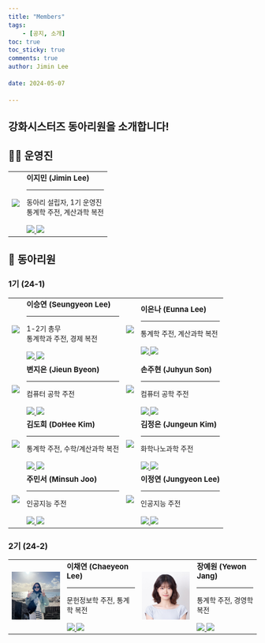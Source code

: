```yaml
---
title: "Members"
tags: 
    - [공지, 소개]
toc: true
toc_sticky: true
comments: true
author: Jimin Lee

date: 2024-05-07

---
```

## 강화시스터즈 동아리원을 소개합니다! 

## 👩‍💻 운영진 
<table border="0">
 <tr>
    <td> 
    <img src="https://github.com/KanghwaSisters/kanghwasisters.github.io/assets/126959470/9b15a11a-6e72-48dc-a74b-c58ddddd9bfe" width=150/>
    </td>

<td>
<b style="font-size:15px">이지민 (Jimin Lee)</b> <hr> 
동아리 설립자, 1기 운영진 <br> 
    통계학 주전, 계산과학 복전 <br> <br> 
        <a href="https://github.com/Tonnonssi">
        <img src="https://img.shields.io/badge/github-181717?style=flat-square&logo=github&logoColor=white"/>
        </a> 
        <a href="mailto:tonnonssi@gmail.com">
        <img src="https://img.shields.io/badge/gmail-EA4335?style=flat-square&logo=gmail&logoColor=white"/>
        </a>
</td>
</tr>
</table>

## 📕 동아리원
### 1기 (24-1)
<table border="0">
 <tr>
    <td> 
    <img src="https://github.com/KanghwaSisters/kanghwasisters.github.io/assets/126959470/d6b1a41a-1b17-420a-b873-7e734c5664a1" width=150/>
    </td>

<td>
<b style="font-size:15px">이승연 (Seungyeon Lee)</b> <hr> 
1-2기 총무 <br> 
통계학과 주전, 경제 복전 <br> <br> 
        <a href="https://github.com/sabina381">
        <img src="https://img.shields.io/badge/github-181717?style=flat-square&logo=github&logoColor=white"/>
        </a> 
        <a href="mailto:sabina2378@ewhain.net">
        <img src="https://img.shields.io/badge/gmail-EA4335?style=flat-square&logo=gmail&logoColor=white"/>
        </a>
</td>

<td> 
    <img src="https://github.com/KanghwaSisters/kanghwasisters.github.io/assets/126959470/ae8b36be-3208-421b-868e-80f07f64330c" width=150/>
    </td>

<td>
<b style="font-size:15px">이은나 (Eunna Lee)</b> <hr> 
통계학 주전, 계산과학 복전 <br> <br> 
        <a href="https://github.com/Eunnaeooi">
        <img src="https://img.shields.io/badge/github-181717?style=flat-square&logo=github&logoColor=white"/>
        </a> 
        <a href="mailto:len_318@ewha.ac.kr">
        <img src="https://img.shields.io/badge/gmail-EA4335?style=flat-square&logo=gmail&logoColor=white"/>
        </a>
</td>
</tr>

<tr>
    <td> 
    <img src="https://github.com/KanghwaSisters/kanghwasisters.github.io/assets/126959470/42f424ad-55d9-4667-87ef-db98277ebf45" width=150/>
    </td>

<td>
<b style="font-size:15px">변지은 (Jieun Byeon)</b> <hr> 
컴퓨터 공학 주전 <br> <br> 
        <a href="https://github.com/mons-trev">
        <img src="https://img.shields.io/badge/github-181717?style=flat-square&logo=github&logoColor=white"/>
        </a> 
        <a href="mailto:bje5774@gmail.com">
        <img src="https://img.shields.io/badge/gmail-EA4335?style=flat-square&logo=gmail&logoColor=white"/>
        </a>
</td>

<td> 
    <img src="https://github.com/KanghwaSisters/kanghwasisters.github.io/assets/126959470/efe07f73-3084-4e63-a0fe-194a1aaf5f62" width=150/>
    </td>

<td>
<b style="font-size:15px">손주현 (Juhyun Son)</b> <hr> 
컴퓨터 공학 주전 <br> <br> 
        <a href="https://github.com/Juhyuns0n">
        <img src="https://img.shields.io/badge/github-181717?style=flat-square&logo=github&logoColor=white"/>
        </a> 
        <a href="mailto:juhyunson@ewhain.net">
        <img src="https://img.shields.io/badge/gmail-EA4335?style=flat-square&logo=gmail&logoColor=white"/>
        </a>
</td>
</tr>

<tr>
    <td> 
    <img src="https://github.com/KanghwaSisters/kanghwasisters.github.io/assets/126959470/f67370fe-96b5-48b4-ae3f-b42c4577c40d" width=150/>
    </td>

<td>
<b style="font-size:15px">김도희 (DoHee Kim)</b> <hr> 
통계학 주전, 수학/계산과학 복전 <br> <br> 
        <a href="https://github.com/doheek1m">
        <img src="https://img.shields.io/badge/github-181717?style=flat-square&logo=github&logoColor=white"/>
        </a> 
        <a href="mailto:ellakelly1222@gmail.com">
        <img src="https://img.shields.io/badge/gmail-EA4335?style=flat-square&logo=gmail&logoColor=white"/>
        </a>
</td>

<td> 
    <img src="https://github.com/KanghwaSisters/kanghwasisters.github.io/assets/126959470/3ae115a8-8b91-4341-90d4-830ffb9e5d83" width=150/>
    </td>

<td>
<b style="font-size:15px">김정은 (Jungeun Kim)</b> <hr> 
화학나노과학 주전<br> <br> 
        <a href="https://github.com/jung-95">
        <img src="https://img.shields.io/badge/github-181717?style=flat-square&logo=github&logoColor=white"/>
        </a> 
        <a href="mailto:21jung@ewhain.net">
        <img src="https://img.shields.io/badge/gmail-EA4335?style=flat-square&logo=gmail&logoColor=white"/>
        </a>
</td>
</tr>

<tr>
    <td> 
    <img src="https://github.com/KanghwaSisters/kanghwasisters.github.io/assets/126959470/c0973c52-ca3c-4a4c-9d8a-b68df7055cc4" width=150/>
    </td>

<td>
<b style="font-size:15px">주민서 (Minsuh Joo)</b> <hr> 
인공지능 주전 <br> <br> 
        <a href="https://github.com/juminsuh">
        <img src="https://img.shields.io/badge/github-181717?style=flat-square&logo=github&logoColor=white"/>
        </a> 
        <a href="mailto:judyjoo21@ewhain.net">
        <img src="https://img.shields.io/badge/gmail-EA4335?style=flat-square&logo=gmail&logoColor=white"/>
        </a>
</td>

<td> 
    <img src="https://github.com/KanghwaSisters/kanghwasisters.github.io/assets/126959470/9999d4b7-731d-449a-802b-3d5748aa4c40" width=150/>
    </td>

<td>
<b style="font-size:15px">이정연 (Jungyeon Lee)</b> <hr> 
인공지능 주전 <br> <br> 
        <a href="https://github.com/LeeJungYeonn">
        <img src="https://img.shields.io/badge/github-181717?style=flat-square&logo=github&logoColor=white"/>
        </a> 
        <a href="mailto:leejungyeon@ewha.ac.kr">
        <img src="https://img.shields.io/badge/gmail-EA4335?style=flat-square&logo=gmail&logoColor=white"/>
        </a>
</td>
</tr>
</table>

### 2기 (24-2)
<table border="0">
 <tr>
    <td>
        <img src="assets/image/members/ChaeyeonLee.jpg" width=150/></td>
    <td>
    <b style="font-size:15px">이채연 (Chaeyeon Lee)</b> <hr>
    문헌정보학 주전, 통계학 복전 <br> <br>
    <a href="https://github.com/CheayeonLee">
    <img src="https://img.shields.io/badge/github-181717?style=flat-square&logo=github&logoColor=white"/>
    </a>
    <a href="mailto:emilylcy0917@gmail.com">
    <img src="https://img.shields.io/badge/gmail-EA4335?style=flat-square&logo=gmail&logoColor=white"/>
    </a>
    </td>
    <td>
    <img src="assets/image/members/YewonJang.jpg" width=150/>
    </td>
    <td>
    <b style="font-size:15px">장예원 (Yewon Jang)</b> <hr>
    통계학 주전, 경영학 복전 <br> <br>
    <a href="https://github.com/grace0039">
    <img src="https://img.shields.io/badge/github-181717?style=flat-square&logo=github&logoColor=white"/>
    </a>
    <a href="mailto:grace0039@naver.com">
    <img src="https://img.shields.io/badge/gmail-EA4335?style=flat-square&logo=gmail&logoColor=white"/>
    </a>
    </td>
</tr>
</table>
